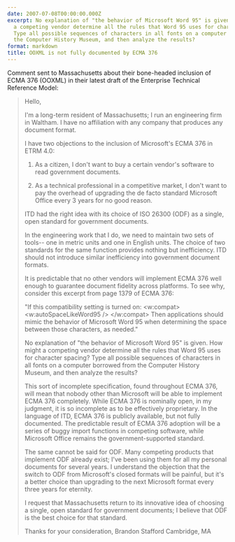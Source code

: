 ```yaml
---
date: 2007-07-08T00:00:00.000Z
excerpt: No explanation of "the behavior of Microsoft Word 95" is given. How might
  a competing vendor determine all the rules that Word 95 uses for character spacing?
  Type all possible sequences of characters in all fonts on a computer borrowed from
  the Computer History Museum, and then analyze the results?
format: markdown
title: OOXML is not fully documented by ECMA 376
---
```


Comment sent to Massachusetts about their bone-headed inclusion of ECMA 376 (OOXML) in their latest draft of the Enterprise Technical Reference Model:

<blockquote>Hello,

I'm a long-term resident of Massachusetts; I run an engineering firm in Waltham. I have no affiliation with any company that produces any document format.

I have two objections to the inclusion of Microsoft's ECMA 376 in ETRM 4.0:

1. As a citizen, I don't want to buy a certain vendor's software to read government documents.

2. As a technical professional in a competitive market, I don't want to pay the overhead of upgrading the de facto standard Microsoft Office every 3 years for no good reason.

ITD had the right idea with its choice of ISO 26300 (ODF) as a single, open standard for government documents.

In the engineering work that I do, we need to maintain two sets of tools--  one in metric units and one in English units. The choice of two standards for the same function provides nothing but inefficiency. ITD should not introduce similar inefficiency into government document formats.

It is predictable that no other vendors will implement ECMA 376 well enough to guarantee document fidelity across platforms. To see why, consider this excerpt from page 1379 of ECMA 376:

"If this compatibility setting is turned on:
   &lt;w:compat&gt;
       &lt;w:autoSpaceLikeWord95 /&gt;
   &lt;/w:compat&gt;
Then applications should mimic the behavior of Microsoft Word 95 when determining the space between those characters, as needed."

No explanation of "the behavior of Microsoft Word 95" is given. How might a competing vendor determine all the rules that Word 95 uses for character spacing? Type all possible sequences of characters in all fonts on a computer borrowed from the Computer History Museum, and then analyze the results?

This sort of incomplete specification, found throughout ECMA 376, will mean that nobody other than Microsoft will be able to implement ECMA 376 completely. While ECMA 376 is nominally open, in my judgment, it is so incomplete as to be effectively proprietary. In the language of ITD, ECMA 376 is publicly available, but not fully documented. The predictable result of ECMA 376 adoption will be a series of buggy import functions in competing software, while Microsoft Office remains the government-supported standard.

The same cannot be said for ODF. Many competing products that implement ODF already exist; I've been using them for all my personal documents for several years. I understand the objection that the switch to ODF from Microsoft's closed formats will be painful, but it's a better choice than upgrading to the next Microsoft format every three years for eternity.

I request that Massachusetts return to its innovative idea of choosing a single, open standard for government documents; I believe that ODF is the best choice for that standard.

Thanks for your consideration,
Brandon Stafford
Cambridge, MA
</blockquote>
